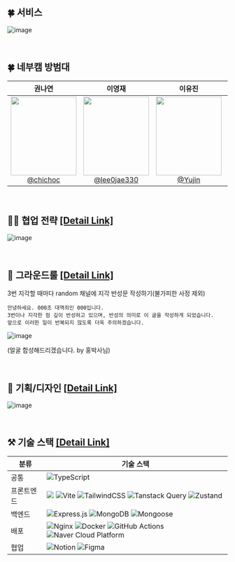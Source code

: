 
## 🍀 서비스
![image](https://github.com/user-attachments/assets/28d77d78-d74f-4ad0-819c-a0f30479ba27)


<br/>


## 🍀 네부캠 방범대
| **권나연** | **이영재** | **이유진** | **최경일** | **홍현지** |
| :------: |  :------: |  :------: |  :------: |  :------: |
| [<img src="https://i.namu.wiki/i/qWyoh8nA_DcTuY4gqcmkFC2k5Sbn8D6yVCVRQHMhJD-eRYtugUDNg6jP-v0VqbnFdCjL4jYrepNXw9ey8ouFAA.webp" height=180 width=150> <br/> @chichoc](https://github.com/chichoc) | [<img src="https://i.namu.wiki/i/4xQD4LBkRRW5MdrFZj6vsSTZsN8kd1q_H4uXLi5D06yVH-u8NFtgCDglmR9e_8D2WFlwV8xn1-m1BWAQy_1Epw.webp" height=180 width=150> <br/> @lee0jae330](https://github.com/lee0jae330) | [<img src="https://i.namu.wiki/i/zfd-NOPP39XJ49BUBLXu8d3SAPsYnpvqYviuQHzSe8FqI6DhYAaHp5Nx30dWi_Q5XGUcbczMfuSp1lOMAN3NvA.webp" height=180 width=150> <br/> @Yujin](https://github.com/Ujaa) | [<img src="https://i.namu.wiki/i/hWLEwQhnjvdoRZQhrgHMKAZjiSVPO5D86_nBD6OCVLHamm0dM7Ssv2KTfYgjJj-V_X3hMsgV-LeIgI7lmbqzhA.webp" height=180 width=150> <br/> @inhachoi](https://github.com/inhachoi) | [<img src="https://i.namu.wiki/i/5Veq9acZq3uqIUMsQbKyf4wjHiuk500_e7LUTtdWvG_2m7Wax-Anb5bFATOMsQReegqabE05_P6Swl9h9vUl3g.webp" height=180 width=150> <br/> @Honghyeonji](https://github.com/Honghyeonji) |

<br />

## 🧙‍♀️ 협업 전략 [[Detail Link]](https://github.com/boostcampwm-2024/web31-boostproject/wiki/Git-%EC%A0%84%EB%9E%B5)
![image](https://github.com/user-attachments/assets/54e8bf94-2a04-4bfc-987f-bce9cf75f077)

<br />

## 📌 그라운드룰 [[Detail Link]](https://github.com/boostcampwm-2024/web31-BooLock/wiki/%E2%9B%B3%EA%B7%B8%EB%9D%BC%EC%9A%B4%EB%93%9C-%EB%A3%B0)
3번 지각할 때마다 random 채널에 지각 반성문 작성하기(불가피한 사정 제외)

```
안녕하세요. 000조 대역죄인 000입니다.
3번이나 지각한 점 깊이 반성하고 있으며, 반성의 의미로 이 글을 작성하게 되었습니다. 
앞으로 이러한 일이 반복되지 않도록 더욱 주의하겠습니다.
```

![image](https://github.com/user-attachments/assets/b2e2ddce-ac9e-406c-b1f5-b442c58f9ae1)

(얼굴 합성해드리겠습니다. by 홍박사님)

<br />

## 🎨 기획/디자인 [[Detail Link]](https://www.figma.com/design/nv2pP4yUPGkdoaie2SHsfR/%EB%94%94%EC%9E%90%EC%9D%B8%EB%B3%B4%EB%93%9C?node-id=187-749&node-type=section&t=LUI7l6jpqnPLsfTc-0)


![image](https://github.com/user-attachments/assets/f4d110cb-162b-4466-9afb-9d81faf63dad)


<br />

## ⚒️ 기술 스택 [[Detail Link]](https://github.com/boostcampwm-2024/web31-BooLock/wiki/%EA%B8%B0%EC%88%A0%EC%8A%A4%ED%83%9D)

|분류|기술 스택|
|------|---|
|공통|![TypeScript](https://img.shields.io/badge/typescript-%23007ACC.svg?style=for-the-badge&logo=typescript&logoColor=white)|
|프론트엔드|<img src="https://img.shields.io/badge/react-61DAFB?style=for-the-badge&logo=react&logoColor=black"> ![Vite](https://img.shields.io/badge/vite-%23646CFF.svg?style=for-the-badge&logo=vite&logoColor=white) ![TailwindCSS](https://img.shields.io/badge/tailwindcss-%2338B2AC.svg?style=for-the-badge&logo=tailwind-css&logoColor=white) ![Tanstack Query](https://img.shields.io/badge/-Tanstack%20Query-FF4154?style=for-the-badge&logo=react%20query&logoColor=white) ![Zustand](https://img.shields.io/badge/zustand-946038?style=for-the-badge)|
|백엔드|![Express.js](https://img.shields.io/badge/express.js-%23404d59.svg?style=for-the-badge&logo=express&logoColor=%2361DAFB) ![MongoDB](https://img.shields.io/badge/MongoDB-%234ea94b.svg?style=for-the-badge&logo=mongodb&logoColor=white) ![Mongoose](https://img.shields.io/badge/Mongoose-%234ea94.svg?style=for-the-badge)|
|배포|![Nginx](https://img.shields.io/badge/nginx-%23009639.svg?style=for-the-badge&logo=nginx&logoColor=white) ![Docker](https://img.shields.io/badge/docker-%230db7ed.svg?style=for-the-badge&logo=docker&logoColor=white) ![GitHub Actions](https://img.shields.io/badge/github%20actions-%232671E5.svg?style=for-the-badge&logo=githubactions&logoColor=white) ![Naver Cloud Platform](https://img.shields.io/badge/NAVER%20CLOUD%20PLATFORM-2DB400?style=for-the-badge)|
|협업|![Notion](https://img.shields.io/badge/Notion-%23000000.svg?style=for-the-badge&logo=notion&logoColor=white) ![Figma](https://img.shields.io/badge/figma-%23F24E1E.svg?style=for-the-badge&logo=figma&logoColor=white)|

<br />
